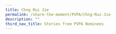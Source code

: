 ```yaml
---
title: Chng Rui Jie
permalink: /share-the-moment/PVPA/Chng-Rui-Jie
description: ""
third_nav_title: Stories from PVPA Nominees
---
```

